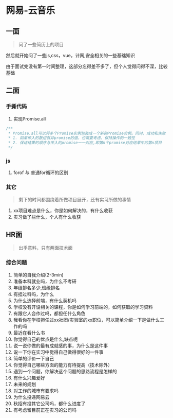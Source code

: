 # 网易-云音乐

## 一面
>问了一些简历上的项目

然后就开始问了一些js,css，vue，计网,安全相关的一些基础知识

由于面试完没有第一时间整理，这部分忘得差不多了，但个人觉得问得不深，比较基础

## 二面
### 手撕代码
1. 实现Promise.all
```js
/**
 * Promise.all可以将多个Promise实例包装成⼀个新的Promise实例。同时，成功和失败 的返回值是不同的，成功的时候返回的是⼀个结果数组，⽽失败的时候则返回最先被reject失败 状态的值。请实现⼀个Promise.all
 * 1. 如果传入的数组有非promise的值，也需要考虑，保持操作的一致性
 * 2. 保证结果的顺序与传入的promise一一对应,即第n个promise对应结果中的第n项目
 */
```
### js
1. forof 与 普通for循环的区别

### 其它
> 剩下的时间都围绕着所做项目展开，还有实习所做的事情
1. xx项目难点是什么，你是如何解决的，有什么收获
2. 实习做了些什么，个人有什么收获

## HR面
>出乎意料，只有两面技术面

### 综合问题
1. 简单的自我介绍(2-3min)
2. 准备本科就业吗，为什么不考研
3. 年级排名多少,班级排名
4. 有挂过科吗，为什么
5. 为什么选择前端，有什么契机吗
6. 学校没有开设相关的课程，你是如何学习前端的，如何获取的学习资料
7. 有跟它人合作过吗，都担任什么角色
8. 我看你在学校担任过xx社团/实验室的xx职位，可以简单介绍一下是做什么工作的吗
9. 最近在看什么书
10. 你觉得自己的优点是什么,缺点呢
11. 说一说你做的最有成就感的事，为什么是这件事
12. 说一下你在实习中觉得自己做得很好的一件事
13. 简单的评价一下自己
14. 你觉得自己哪些方面的能力有待提高（技术除外）
15. 遇到一个问题，你解决这个问题的思路流程是怎样的
16. 有什么兴趣爱好
17. 未来的规划
18. 对工作的城市有要求吗
19. 为什么投递网易云
20. 秋招有投其它公司吗，都什么进度了
21. 有考虑留目前正在实习的公司吗

<comment/>
<tongji/>